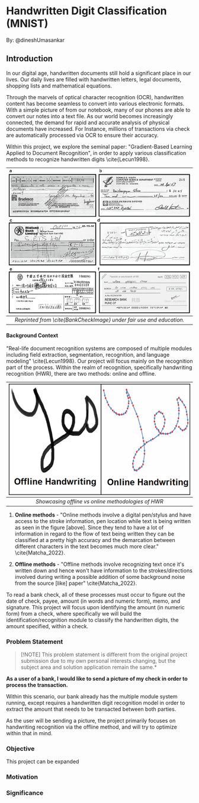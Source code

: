 # Handwritten Digit Classification (MNIST)

By: @dineshUmasankar

## Introduction

In our digital age, handwritten documents still hold a significant place in our lives. Our daily lives are filled with handwritten letters, legal documents, shopping lists and mathematical equations.

Through the marvels of optical character recognition (OCR), handwritten content has become seamless to convert into various electronic formats. With a simple picture of from our notebook, many of our phones are able to convert our notes into a text file. As our world becomes increasingly connected, the demand for rapid and accurate analysis of physical documents have increased. For Instance, millions of transactions via check are automatically processed via OCR to ensure their accuracy.

Within this project, we explore the seminal paper: "Gradient-Based Learning Applied to Document Recognition", in order to apply various classification methods to recognize handwritten digits \cite{Lecun1998}.

| ![assets/bank-checks.png](assets/bank-checks.png)| 
|:--:| 
| *Reprinted from \cite{BankCheckImage} under fair use and education.* |

#### Background Context

"Real-life document recognition systems are composed of multiple modules including field extraction, segmentation, recognition, and language modeling" \cite{Lecun1998}. Our project will focus mainly on the recognition part of the process. Within the realm of recognition, specifically handwriting recognition (HWR), there are two methods: online and offline.

| ![assets/offline_online.png](assets/offline_online.png)| 
|:--:| 
| *Showcasing offline vs online methodologies of HWR* |

1. **Online methods** - "Online methods involve a digital pen/stylus and have access to the stroke information, pen location while text is being written as seen in the figure [above]. Since they tend to have a lot of information in regard to the flow of text being written they can be classified at a pretty high accuracy and the demarcation between different characters in the text becomes much more clear." \cite{Matcha_2022}.

1. **Offline methods** - "Offline methods involve recognizing text once it's written down and hence won't have information to the strokes/directions involved during writing a possible addition of some background noise from the source [like] paper" \cite{Matcha_2022}. 


To read a bank check, all of these processes must occur to figure out the date of check, payee, amount (in words and numeric form), memo, and signature. This project will focus upon identifying the amount (in numeric form) from a check, where specifically we will build the identification/recognition module to classify the handwritten digits, the amount specified, within a check.

### Problem Statement

> [!NOTE] This problem statement is different from the original project submission due to my own personal interests changing, but the subject area and solution application remain the same.*

**As a user of a bank, I would like to send a picture of my check in order to process the transaction.**

Within this scenario, our bank already has the multiple module system running, except requires a handwritten digit recognition model in order to extract the amount that needs to be transacted between both parties.

As the user will be sending a picture, the project primarily focuses on handwriting recognition via the offline method, and will try to optimize within that in mind.

### Objective

This project can be expanded 

### Motivation


### Significance

